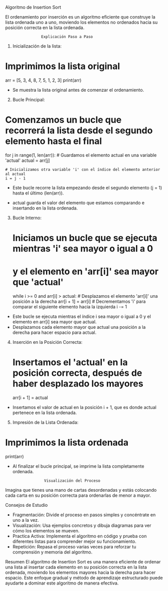  Algoritmo de Insertion Sort
            
El ordenamiento por inserción es un algoritmo eficiente que construye la lista ordenada uno a uno, moviendo 
los elementos no ordenados hacia su posición correcta en la lista ordenada.

                    Explicación Paso a Paso

1. Inicialización de la lista:

# Imprimimos la lista original
arr = [5, 3, 4, 8, 7, 5, 1, 2, 3]
print(arr)

- Se muestra la lista original antes de comenzar el ordenamiento.

2. Bucle Principal:

# Comenzamos un bucle que recorrerá la lista desde el segundo elemento hasta el final
for j in range(1, len(arr)):
    # Guardamos el elemento actual en una variable 'actual'
    actual = arr[j]
    
    # Inicializamos otra variable 'i' con el índice del elemento anterior al actual
    i = j - 1

- Este bucle recorre la lista empezando desde el segundo elemento (j = 1) hasta el último (len(arr)).

- actual guarda el valor del elemento que estamos comparando e insertando en la lista ordenada.

3. Bucle Interno:

    # Iniciamos un bucle que se ejecuta mientras 'i' sea mayor o igual a 0
    # y el elemento en 'arr[i]' sea mayor que 'actual'
    while i >= 0 and arr[i] > actual:
        # Desplazamos el elemento 'arr[i]' una posición a la derecha
        arr[i + 1] = arr[i]
        # Decrementamos 'i' para comparar el siguiente elemento hacia la izquierda
        i -= 1

- Este bucle se ejecuta mientras el índice i sea mayor o igual a 0 y el elemento en arr[i] sea mayor que actual.
- Desplazamos cada elemento mayor que actual una posición a la derecha para hacer espacio para actual.

4. Inserción en la Posición Correcta:

    # Insertamos el 'actual' en la posición correcta, después de haber desplazado los mayores
    arr[i + 1] = actual

- Insertamos el valor de actual en la posición i + 1, que es donde actual pertenece en la lista ordenada.

5. Impresión de la Lista Ordenada:

# Imprimimos la lista ordenada
print(arr)

- Al finalizar el bucle principal, se imprime la lista completamente ordenada.

                    Visualización del Proceso
                    
Imagina que tienes una mano de cartas desordenadas y estás colocando cada carta en su posición 
correcta para ordenarlas de menor a mayor.

Consejos de Estudio
- Fragmentación: Divide el proceso en pasos simples y concéntrate en uno a la vez.
- Visualización: Usa ejemplos concretos y dibuja diagramas para ver cómo los elementos se mueven.
- Practica Activa: Implementa el algoritmo en código y prueba con diferentes listas para comprender mejor su funcionamiento.
- Repetición: Repasa el proceso varias veces para reforzar tu comprensión y memoria del algoritmo.
    
Resumen
El algoritmo de Insertion Sort es una manera eficiente de ordenar una lista al insertar cada elemento en su posición
correcta en la lista ordenada, moviendo los elementos mayores hacia la derecha para hacer espacio. Este enfoque gradual y método 
de aprendizaje estructurado puede ayudarte a dominar este algoritmo de manera efectiva.
